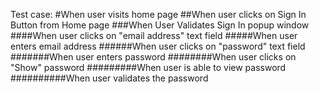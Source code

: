 Test case: 
#When user visits home page
##When user clicks on Sign In Button from Home page
###When User Validates Sign In popup window
####When user clicks on "email address" text field
#####When user enters email address
######When user clicks on "password" text field
#######When user enters password
########When user clicks on "Show" password
#########When user is able to view password
##########When user validates the password
